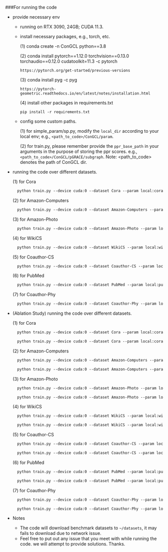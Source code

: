###For running the code
- provide necessary env
  - running on RTX 3090, 24GB; CUDA 11.3.

  - install necessary packages, e.g., torch, etc.
    
    (1) conda create -n ConGCL python==3.8
  
    (2) conda install pytorch==1.12.0 torchvision==0.13.0 torchaudio==0.12.0 cudatoolkit=11.3 -c pytorch
        
        https://pytorch.org/get-started/previous-versions
  
    (3) conda install pyg -c pyg

        https://pytorch-geometric.readthedocs.io/en/latest/notes/installation.html

    (4) install other packages in requirements.txt

        pip install -r requirements.txt

  - config some custom paths.
  
    (1) for simple_param/sp.py, modify the `local_dir` according to your local env; 
        e.g., `<path_to_code>/ConGCL/param`.

    (2) for train.py, please remember provide the `ppr_base_path` in your arguments 
        in the purpose of storing the ppr scores. e.g., `<path_to_code>/ConGCL/pGRACE/subgraph`.
    Note: <path_to_code> denotes the path of ConGCL dir.

- running the code over different datasets.

  (1) for Cora
    
  ```xml
    python train.py --device cuda:0 --dataset Cora --param local:cora.json --drop_scheme degree --mu 4 --gamma 0.9 --ppr_base_path <path_to_code>/ConGCL/pGRACE/subgraph
  ```
    
  (2) for Amazon-Computers

  ```xml
    python train.py --device cuda:0 --dataset Amazon-Computers --param local:amazon_computers.json --drop_scheme degree --mu 1 --gamma 0.85 --ppr_base_path <path_to_code>/ConGCL/pGRACE/subgraph
  ```
    
  (3) for Amazon-Photo

  ```xml
    python train.py --device cuda:0 --dataset Amazon-Photo --param local:amazon_photo.json --drop_scheme degree --mu 4 --gamma 0.9 --ppr_base_path <path_to_code>/ConGCL/pGRACE/subgraph
  ```
    
  (4) for WikiCS

  ```xml
    python train.py --device cuda:0 --dataset WikiCS --param local:wikics.json --drop_scheme degree --mu 6 --gamma 0.8 --ppr_base_path <path_to_code>/ConGCL/pGRACE/subgraph
  ```
    
  (5) for Coauthor-CS

  ```xml
    python train.py --device cuda:0 --dataset Coauthor-CS --param local:coauthor_cs.json --drop_scheme degree --mu 4 --gamma 0.95 --ppr_base_path <path_to_code>/ConGCL/pGRACE/subgraph
  ```

  (6) for PubMed

  ```xml
    python train.py --device cuda:0 --dataset PubMed --param local:pubmed.json --drop_scheme degree --mu 4 --gamma 0.9 --ppr_base_path <path_to_code>/ConGCL/pGRACE/subgraph
  ```

  (7) for Coauthor-Phy

  ```xml
    python train.py --device cuda:0 --dataset Coauthor-Phy --param local:coauthor_phy.json --drop_scheme degree --mu 4 --gamma 0.95 --ppr_base_path <path_to_code>/ConGCL/pGRACE/subgraph
  ```
  
- (Ablation Study) running the code over different datasets.

  (1) for Cora
    
  ```xml
    python train.py --device cuda:0 --dataset Cora --param local:cora.json --drop_scheme degree --mu 4 --gamma 0.9 --ppr_base_path <path_to_code>/ConGCL/pGRACE/subgraph --rm_2sim 1
  ```
  
  ```xml
    python train.py --device cuda:0 --dataset Cora --param local:cora.json --drop_scheme degree --mu 4 --gamma 0.9 --ppr_base_path <path_to_code>/ConGCL/pGRACE/subgraph --rm_alpha 1
  ```
    
  (2) for Amazon-Computers

  ```xml
    python train.py --device cuda:0 --dataset Amazon-Computers --param local:amazon_computers.json --drop_scheme degree --mu 1 --gamma 0.85 --ppr_base_path <path_to_code>/ConGCL/pGRACE/subgraph --rm_2sim 1
  ```
  
  ```xml
    python train.py --device cuda:0 --dataset Amazon-Computers --param local:amazon_computers.json --drop_scheme degree --mu 1 --gamma 0.85 --ppr_base_path <path_to_code>/ConGCL/pGRACE/subgraph --rm_alpha 1
  ```
    
  (3) for Amazon-Photo

  ```xml
    python train.py --device cuda:0 --dataset Amazon-Photo --param local:amazon_photo.json --drop_scheme degree --mu 4 --gamma 0.9 --ppr_base_path <path_to_code>/ConGCL/pGRACE/subgraph --rm_2sim 1
  ```

  ```xml
    python train.py --device cuda:0 --dataset Amazon-Photo --param local:amazon_photo.json --drop_scheme degree --mu 4 --gamma 0.9 --ppr_base_path <path_to_code>/ConGCL/pGRACE/subgraph --rm_alpha 1
  ```
    
  (4) for WikiCS

  ```xml
    python train.py --device cuda:0 --dataset WikiCS --param local:wikics.json --drop_scheme degree --mu 6 --gamma 0.8 --ppr_base_path <path_to_code>/ConGCL/pGRACE/subgraph --rm_2sim 1
  ```
  
  ```xml
    python train.py --device cuda:0 --dataset WikiCS --param local:wikics.json --drop_scheme degree --mu 6 --gamma 0.8 --ppr_base_path <path_to_code>/ConGCL/pGRACE/subgraph --rm_alpha 1
  ```
    
  (5) for Coauthor-CS

  ```xml
    python train.py --device cuda:0 --dataset Coauthor-CS --param local:coauthor_cs.json --drop_scheme degree --mu 4 --gamma 0.95 --ppr_base_path <path_to_code>/ConGCL/pGRACE/subgraph --rm_2sim 1
  ```
  
  ```xml
    python train.py --device cuda:0 --dataset Coauthor-CS --param local:coauthor_cs.json --drop_scheme degree --mu 4 --gamma 0.95 --ppr_base_path <path_to_code>/ConGCL/pGRACE/subgraph --rm_alpha 1
  ```

  (6) for PubMed

  ```xml
    python train.py --device cuda:0 --dataset PubMed --param local:pubmed.json --drop_scheme degree --mu 4 --gamma 0.9 --ppr_base_path <path_to_code>/ConGCL/pGRACE/subgraph --rm_2sim 1
  ```

  ```xml
    python train.py --device cuda:0 --dataset PubMed --param local:pubmed.json --drop_scheme degree --mu 4 --gamma 0.9 --ppr_base_path <path_to_code>/ConGCL/pGRACE/subgraph --rm_alpha 1
  ```

  (7) for Coauthor-Phy

  ```xml
    python train.py --device cuda:0 --dataset Coauthor-Phy --param local:coauthor_phy.json --drop_scheme degree --mu 4 --gamma 0.95 --ppr_base_path <path_to_code>/ConGCL/pGRACE/subgraph --rm_2sim 1
  ```

  ```xml
    python train.py --device cuda:0 --dataset Coauthor-Phy --param local:coauthor_phy.json --drop_scheme degree --mu 4 --gamma 0.95 --ppr_base_path <path_to_code>/ConGCL/pGRACE/subgraph --rm_alpha 1
  ```

- Notes
  - The code will download benchmark datasets to `~/datasets`,
    it may fails to download due to network issue.
  - Feel free to put out any issue that you meet with while running the code.
    we will attempt to provide solutions. Thanks.
